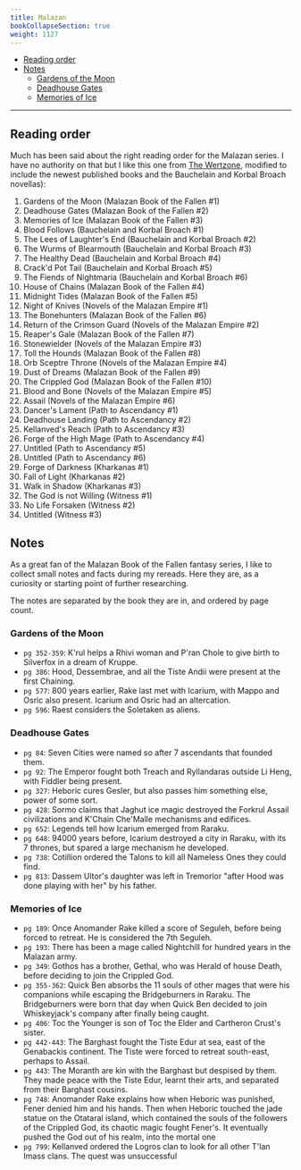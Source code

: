 ```yaml
---
title: Malazan
bookCollapseSection: true
weight: 1127
---
```


<!-- vim-markdown-toc GFM -->

* [Reading order](#reading-order)
* [Notes](#notes)
    * [Gardens of the Moon](#gardens-of-the-moon)
    * [Deadhouse Gates](#deadhouse-gates)
    * [Memories of Ice](#memories-of-ice)

<!-- vim-markdown-toc -->

--------------------

## Reading order

Much has been said about the right reading order for the Malazan series. I have no authority on that but I like this one from [The Wertzone](https://thewertzone.blogspot.com/2017/11/a-better-malazan-reading-order.html), modified to include the newest published books and the Bauchelain and Korbal Broach novellas):


1. Gardens of the Moon (Malazan Book of the Fallen #1)
2. Deadhouse Gates (Malazan Book of the Fallen #2)
3. Memories of Ice (Malazan Book of the Fallen #3)
4. Blood Follows (Bauchelain and Korbal Broach #1)
5. The Lees of Laughter's End (Bauchelain and Korbal Broach #2)
6. The Wurms of Blearmouth (Bauchelain and Korbal Broach #3)
7. The Healthy Dead (Bauchelain and Korbal Broach #4)
8. Crack'd Pot Tail (Bauchelain and Korbal Broach #5)
9. The Fiends of Nightmaria (Bauchelain and Korbal Broach #6)
10. House of Chains (Malazan Book of the Fallen #4)
11. Midnight Tides (Malazan Book of the Fallen #5)
12. Night of Knives (Novels of the Malazan Empire #1)
13. The Bonehunters (Malazan Book of the Fallen #6)
14. Return of the Crimson Guard (Novels of the Malazan Empire #2)
15. Reaper's Gale (Malazan Book of the Fallen #7)
16. Stonewielder (Novels of the Malazan Empire #3)
17. Toll the Hounds (Malazan Book of the Fallen #8)
19. Orb Sceptre Throne (Novels of the Malazan Empire #4)
20. Dust of Dreams (Malazan Book of the Fallen #9)
21. The Crippled God (Malazan Book of the Fallen #10)
22. Blood and Bone (Novels of the Malazan Empire #5)
23. Assail (Novels of the Malazan Empire #6)
24. Dancer's Lament (Path to Ascendancy #1)
25. Deadhouse Landing (Path to Ascendancy #2)
26. Kellanved's Reach (Path to Ascendancy #3)
27. Forge of the High Mage (Path to Ascendancy #4)
28. Untitled (Path to Ascendancy #5)
29. Untitled (Path to Ascendancy #6)
30. Forge of Darkness (Kharkanas #1)
31. Fall of Light (Kharkanas #2)
32. Walk in Shadow (Kharkanas #3)
33. The God is not Willing (Witness #1)
34. No Life Forsaken (Witness #2)
35. Untitled (Witness #3)

## Notes

As a great fan of the Malazan Book of the Fallen fantasy series, I like to collect small notes and facts during my rereads. Here they are, as a curiosity or starting point of further researching.

The notes are separated by the book they are in, and ordered by page count.

### Gardens of the Moon

* `pg 352-359`: K'rul helps a Rhivi woman and P'ran Chole to give birth to Silverfox in a dream of Kruppe.
* `pg 386`: Hood, Dessembrae, and all the Tiste Andii were present at the first Chaining.
* `pg 577`: 800 years earlier, Rake last met with Icarium, with Mappo and Osric also present. Icarium and Osric had an altercation.
* `pg 596`: Raest considers the Soletaken as aliens.

### Deadhouse Gates

* `pg 84`: Seven Cities were named so after 7 ascendants that founded them.
* `pg 92`: The Emperor fought both Treach and Ryllandaras outside Li Heng, with Fiddler being present.
* `pg 327`: Heboric cures Gesler, but also passes him something else, power of some sort.
* `pg 428`: Sormo claims that Jaghut ice magic destroyed the Forkrul Assail civilizations and K'Chain Che'Malle mechanisms and edifices.
* `pg 652`: Legends tell how Icarium emerged from Raraku.
* `pg 648`: 94000 years before, Icarium destroyed a city in Raraku, with its 7 thrones, but spared a large mechanism he developed.
* `pg 738`: Cotillion ordered the Talons to kill all Nameless Ones they could find.
* `pg 813`: Dassem Ultor's daughter was left in Tremorlor "after Hood was done playing with her" by his father.

### Memories of Ice

* `pg 189`: Once Anomander Rake killed a score of Seguleh, before being forced to retreat. He is considered the 7th Seguleh.
* `pg 193`: There has been a mage called Nightchill for hundred years in the Malazan army.
* `pg 349`: Gothos has a brother, Gethal, who was Herald of house Death, before deciding to join the Crippled God.
* `pg 355-362`: Quick Ben absorbs the 11 souls of other mages that were his companions while escaping the Bridgeburners in Raraku. The Bridgeburners were born that day when Quick Ben decided to join Whiskeyjack's company after finally being caught.
* `pg 406`: Toc the Younger is son of Toc the Elder and Cartheron Crust's sister.
* `pg 442-443`: The Barghast fought the Tiste Edur at sea, east of the Genabackis continent. The Tiste were forced to retreat south-east, perhaps to Assail.
* `pg 443`: The Moranth are kin with the Barghast but despised by them. They made peace with the Tiste Edur, learnt their arts, and separated from their Barghast cousins.
* `pg 748`: Anomander Rake explains how when Heboric was punished, Fener denied him and his hands. Then when Heboric touched the jade statue on the Otataral island, which contained the souls of the followers of the Crippled God, its chaotic magic fought Fener's. It eventually pushed the God out of his realm, into the mortal one
* `pg 799`: Kellanved ordered the Logros clan to look for all other T'lan Imass clans. The quest was unsuccessful
